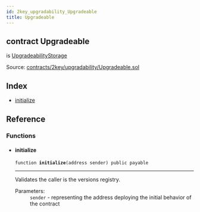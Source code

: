```yaml
---
id: 2key_upgradability_Upgradeable
title: Upgradeable
---
```


<div class="contract-doc"><div class="contract"><h2 class="contract-header"><span class="contract-kind">contract</span> Upgradeable</h2><p class="base-contracts"><span>is</span> <a href="2key_upgradability_UpgradabilityStorage_UpgradeabilityStorage.html">UpgradeabilityStorage</a></p><div class="source">Source: <a href="https://github.com/2keynet/web3-alpha/blob/v0.0.3/contracts/2key/upgradability/Upgradeable.sol" target="_blank">contracts/2key/upgradability/Upgradeable.sol</a></div></div><div class="index"><h2>Index</h2><ul><li><a href="2key_upgradability_Upgradeable.html#initialize">initialize</a></li></ul></div><div class="reference"><h2>Reference</h2><div class="functions"><h3>Functions</h3><ul><li><div class="item function"><span id="initialize" class="anchor-marker"></span><h4 class="name">initialize</h4><div class="body"><code class="signature">function <strong>initialize</strong><span>(address sender) </span><span>public </span><span>payable </span></code><hr/><div class="description"><p>Validates the caller is the versions registry.</p></div><dl><dt><span class="label-parameters">Parameters:</span></dt><dd><div><code>sender</code> - representing the address deploying the initial behavior of the contract</div></dd></dl></div></div></li></ul></div></div></div>
